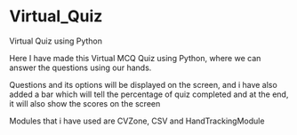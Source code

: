 # Virtual_Quiz
Virtual Quiz using Python

Here I have made this Virtual MCQ Quiz using Python, where we can answer the questions using our hands.

Questions and its options will be displayed on the screen, and i have also added a bar which will tell the percentage of quiz completed and at the end, it will also show the scores on the screen

Modules that i have used are CVZone, CSV and HandTrackingModule
